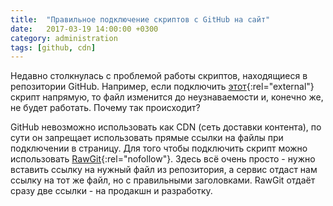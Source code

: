 ```yaml
---
title:  "Правильное подключение скриптов с GitHub на сайт"
date:   2017-03-19 14:00:00 +0300
category: administration
tags: [github, cdn]
---
```

Недавно столкнулась с проблемой работы скриптов, находящиеся в репозитории GitHub. Например, если подключить [этот](//github.com/kaptn3/blog/blob/master/assets/js/main.js){:rel="external"} скрипт напрямую, то файл изменится до неузнаваемости и, конечно же, не будет работать. Почему так происходит?
<!--more-->
GitHub невозможно использовать как CDN (сеть доставки контента), по сути он запрещает использовать прямые ссылки на файлы при подключении в страницу. Для того чтобы подключить скрипт можно использовать [RawGit](//rawgit.com){:rel="nofollow"}.
Здесь всё очень просто - нужно вставить ссылку на нужный файл из репозитория, а сервис отдаст нам ссылку на тот же файл, но с правильными заголовками. RawGit отдаёт сразу две ссылки - на продакшн и разработку.
